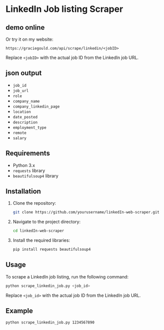 # LinkedIn Job listing Scraper

## demo online 
Or try it on my website: 

```
https://graciegould.com/api/scrape/linkedin/<jobID>
```

Replace `<jobID>` with the actual job ID from the LinkedIn job URL.

## json output
- `job_id`
- `job_url`
- `role`
- `company_name`
- `company_linkedin_page`
- `location`
- `date_posted`
- `description`
- `employment_type`
- `remote`
- `salary`

## Requirements

- Python 3.x
- `requests` library
- `beautifulsoup4` library

## Installation

1. Clone the repository:
    ```sh
    git clone https://github.com/yourusername/linkedIn-web-scraper.git
    ```
2. Navigate to the project directory:
    ```sh
    cd linkedIn-web-scraper
    ```
3. Install the required libraries:
    ```sh
    pip install requests beautifulsoup4
    ```

## Usage

To scrape a LinkedIn job listing, run the following command:
```sh
python scrape_linkedin_job.py <job_id>
```
Replace `<job_id>` with the actual job ID from the LinkedIn job URL.

## Example

```sh
python scrape_linkedin_job.py 1234567890
```